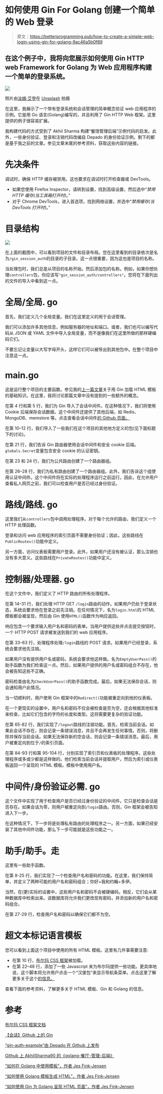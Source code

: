 # 如何使用 Gin For Golang 创建一个简单的 Web 登录

> 原文：<https://betterprogramming.pub/how-to-create-a-simple-web-login-using-gin-for-golang-9ac46a5b0f89>

## 在这个例子中，我将向您展示如何使用 Gin HTTP web Framework for Golang 为 Web 应用程序构建一个简单的登录系统。

![](img/da15559dd1954c6d5b854d802b36f666.png)

照片由[汝嫣·艾登](https://unsplash.com/@ruyan75?utm_source=medium&utm_medium=referral)在 [Unsplash](https://unsplash.com?utm_source=medium&utm_medium=referral) 拍摄

在这里，我展示了一个带有登录系统和会话管理的简单概念验证 web 应用程序的示例。它是用 Go 语言(Golang)编写的，并且利用了 Gin HTTP Web 框架。这里提供的例子很容易扩展。

我构建代码的方式受到了 Akhil Sharma 构建“餐馆管理后端”示例代码的启发。此外，一些身份验证、登录和注销代码改编自 Depado 的身份验证示例。剩下的都是基于我之前的文章。参见文章末尾的参考资料，获取这些内容的链接。

# 先决条件

调试时，确保 HTTP 缓存被禁用。这也要求在调试时打开检查器或 DevTools。

*   如果您使用 Firefox Inspector，请转到设置，找到高级设置，然后选中“*禁用 HTTP 缓存(当工具箱打开时)*。”
*   对于 Chrome DevTools，进入首选项，找到网络设置，并选中“*禁用缓存(当 DevTools 打开时)*。”

# 目录结构

![](img/14a7227416a12bed8b6c0791dcd89b5c.png)

在上面的截图中，可以看到项目的文件和目录布局。您在这里看到的目录依次是名为`/gin_session_auth`的目录的子目录。这一点很重要，因为这也是项目的名称。

当处理包时，我们总是从项目的名称开始，然后添加包的名称。例如，如果你想处理`controllers`包，你应该写`"gin_session_auth/controllers"`。您将在下面列出的文件的导入中看到这一点。

# 全局/全局. go

首先，我们定义几个全局变量。我们在这里定义的用于会话管理。

我们可以添加许多其他信息，例如服务器的地址和端口。或者，我们也可以编写代码从 JSON 或 YAML 文件中导入全局变量，而不是像我们在这里所做的那样硬编码它们。

不要忘记让变量以大写字母开头，这样它们可以被导出到其他包中。在整个项目中注意这一点。

# main.go

这是运行整个项目的主要函数。参见我的[上一篇文章](/how-to-render-html-pages-with-gin-for-golang-9cb9c8d7e7b6)关于用 Gin 加载 HTML 模板的基础知识。在这里，我将讨论那篇文章中没有提到的一些额外的概念。

在第 4 行和第 5 行，我们为 Gin 导入了会话中间件。在这种情况下，我们将使用 Cookie 后端保存会话数据。这个中间件还提供了其他后端，如 Redis、MongoDB、memstore 等。点击查看会话中间件[的 Github 页面。](https://github.com/gin-contrib/sessions)

在第 10–12 行，我们导入了一些我们在这个项目的其他地方定义的包(见下面标题下的讨论)。

在第 21 行，我们告诉 Gin 路由器使用会话中间件和安全 cookie 后端。`globals.Secret`变量包含安全 cookie 的认证密钥。

在第 23 和 24 行，我们为公共路由创建了一个路由器组。

在第 26–28 行，我们为私有路由创建了一个路由器组。此外，我们告诉这个组使用认证中间件。这个中间件将在实际的处理程序运行之前运行。因此，在允许用户查看私人网页之前，我们可以检查用户是否已经过身份验证。

# 路线/路线. go

这里我们从`controllers`包中调用处理程序。对于每个允许的路由，我们定义一个 HTTP 处理函数。

登录和访问 web 应用程序的索引页面不需要身份验证；因此，这些路线在`PublicRoutes()`功能中定义。

另一方面，访问仪表板需要用户登录。此外，如果用户还没有被认证，那么注销也没有多大意义。这些路线在`PrivateRoutes()`功能中定义。

# 控制器/处理器. go

在这个文件中，我们定义了 HTTP 路由的所有处理程序。

在第 14–31 行，我们处理 HTTP GET `/login`路由的动作。如果用户仍处于登录状态，系统会要求他在登录之前先注销。在任何情况下，名为`login.html`的 HTML 模板都会被呈现，然后由 Gin 使用`HTML()`函数作为响应返回。

响应包含一个要求输入用户名和密码的表单。当用户提供这些并点击提交按钮时，一个 HTTP POST 请求被发送到我们的 web 应用程序。

在第 33–63 行，处理程序处理`/login`路线的 POST 请求。如果用户已经登录，系统会要求他先注销。

如果用户没有提供用户名或密码，系统会要求他这样做。名为`EmptyUserPass()`的助手函数为我们检查这一点。然后，如果用户提供的用户名或密码组合不存在，他会被告知这些不正确。

密码检查由名为`CheckUserPass()`的助手函数完成。最后，如果无法保存会话，则会通知用户此情况。

当一切顺利时，用户使用 Gin 框架中的`Redirect()`功能被重定向到他的仪表板。

在一个更现实的设置中，用户名和密码不仅会被检查是否为空，还会根据其他标准来检查，比如它们包含的字符的长度和类型。这将需要更复杂的验证功能。

在第 65-82 行，我们实现了`/logout`路线的注销功能。首先，检索当前会话。如果此会话不存在，则会记录一条错误消息，并且不会再发生任何事情。否则，将删除并保存当前会话。如果无法保存新的空会话，则会记录一条错误消息。最后，用户被重定向到位于`/`的索引页面。

在第 84-93 行和第 95-104 行，分别实现了索引页和仪表板的处理程序。这些处理程序或多或少都是这样做的。他们检索当前会话并提取用户，然后为索引或仪表板返回一个呈现的 HTML 模板。模板中使用用户名。

# 中间件/身份验证必需. go

这个文件中实现了用于检查用户是否已经过身份验证的中间件。它只是检查会话是否存在。如果会话为零，则用户被重定向到`/login`路由。否则，Gin 框架会被告知进入下一步。

在这种情况下，下一步将是处理私有路由的处理程序之一。另一方面，如果已经安装了其他中间件功能，那么下一步可能就是这些功能之一。

# 助手/助手。走

这里有一些助手函数。

在第 8-25 行，我们实现了一个检查用户名和密码的功能。在这里，我们保持简单，并定义了两种可能的用户名和密码组合；你好+我和约翰+多伊。

当然，在(更)实际的设置中，这些用户名和密码不会被硬编码。相反，它们会从某种数据库中检索出来。该数据库将允许我们更改现有密码，并添加新的用户名和密码组合。

在第 27-29 行，检查用户名和密码以确保它们都不为空。

# 超文本标记语言模板

您可以看到上面这个项目中使用的所有 HTML 模板。这里有几件事需要注意:

*   在第 10 行，[布尔玛 CSS 框架](https://bulma.io/documentation/)被加载。
*   在第 22–48 行，添加了一些 Javascript 来为布尔玛提供一些功能。更具体地说，这个脚本将允许用户点击一个“汉堡包”来显示导航条菜单。点击这里了解更多关于这个[的信息。](https://bulma.io/documentation/components/navbar/)

查看下面的参考资料，了解更多关于 HTML 模板、Gin 和 Golang 的信息。

# 参考

[布尔玛 CSS 框架文档](https://bulma.io/documentation/)

[【会话】Github 上的 Gin](https://github.com/gin-contrib/sessions)

[“gin-auth-example”由 Depado 在 Github 上发布](https://github.com/Depado/gin-auth-example)

[Github 上 AkhilSharma90 的《golang-餐厅-管理-后端》](https://github.com/AkhilSharma90/golang-restaurant-management-backend)

[“如何在 Golang 中使用模板”，作者 Jes Fink-Jensen](/how-to-use-templates-in-golang-46194c677c7d)

[“如何使用 Golang 模板生成 HTML”，作者 Jes Fink-Jensen](/how-to-generate-html-with-golang-templates-5fad0d91252)

[“如何使用 Gin 为 Golang 呈现 HTML 页面”，作者 Jes Fink-Jensen](/how-to-render-html-pages-with-gin-for-golang-9cb9c8d7e7b6)